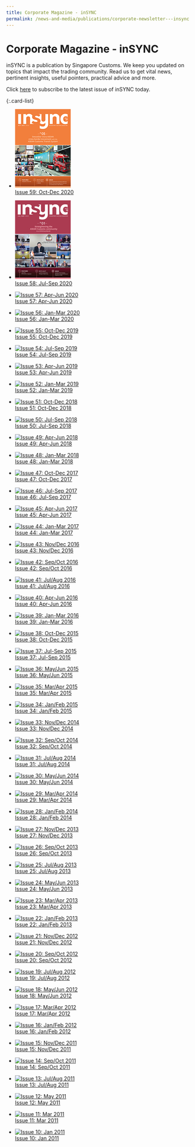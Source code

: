 ```yaml
---
title: Corporate Magazine - inSYNC
permalink: /news-and-media/publications/corporate-newsletter---insync
---
```


# Corporate Magazine - inSYNC

inSYNC is a publication by Singapore Customs. We keep you updated on topics that impact the trading community. Read us to get vital news, pertinent insights, useful pointers, practical advice and more.

Click [here](/feedback/) to subscribe to the latest issue of inSYNC today.

{:.card-list}
-   [![Issue 59: Oct-Dec 2020](/images/inSYNC/Issue59_thumbnail.jpg)<br>
Issue 59: Oct-Dec 2020](/news-and-media/publications/2021-01-06-Issue59.pdf)

-   [![Issue 58: Jul-Sep 2020](/images/inSYNC/Issue58_thumbnail.jpg)<br>
Issue 58: Jul-Sep 2020](/news-and-media/publications/2020-10-01-Issue58.pdf)

-   [![Issue 57: Apr-Jun 2020](/images/inSYNC/Issue57_thumbnail.jpg)<br>
Issue 57: Apr-Jun 2020](/news-and-media/publications/2020-06-26-Issue57.pdf)

-   [![Issue 56: Jan-Mar 2020](/images/inSYNC/Issue56_thumbnail.jpg)<br>
Issue 56: Jan-Mar 2020](/news-and-media/publications/2020-01-01-Issue56.pdf)
 
-   [![Issue 55: Oct-Dec 2019](/images/inSYNC/Issue55_thumbnail.jpg)<br>
Issue 55: Oct-Dec 2019](/news-and-media/publications/2020-10-01-Issue55.pdf)
 
-   [![Issue 54: Jul-Sep 2019](/images/inSYNC/Issue54_thumbnail.jpg)<br>
Issue 54: Jul-Sep 2019](/news-and-media/publications/2019-07-01-Issue54.pdf)

-   [![Issue 53: Apr-Jun 2019](/images/inSYNC/Issue53_thumbnail.gif)<br>
Issue 53: Apr-Jun 2019](/news-and-media/publications/2019-04-01-Issue53.pdf)

-   [![Issue 52: Jan-Mar 2019](/images/inSYNC/Issue52_thumbnail.gif)<br>
Issue 52: Jan-Mar 2019](/news-and-media/publications/2019-01-01-Issue52.pdf)

-   [![Issue 51: Oct-Dec 2018](/images/inSYNC/Issue51_thumbnail.gif)<br>
Issue 51: Oct-Dec 2018](/news-and-media/publications/2018-10-01-Issue51.pdf)

-   [![Issue 50: Jul-Sep 2018](/images/inSYNC/Issue50_thumbnail.gif)<br>
Issue 50: Jul-Sep 2018](/news-and-media/publications/2018-07-01-Issue50.pdf)

-   [![Issue 49: Apr-Jun 2018](/images/inSYNC/Issue49_thumbnail.gif)<br>
Issue 49: Apr-Jun 2018](/news-and-media/publications/2018-04-01-Issue49.pdf)

-   [![Issue 48: Jan-Mar 2018](/images/inSYNC/Issue48_thumbnail.gif)<br>
Issue 48: Jan-Mar 2018](/news-and-media/publications/2018-01-01-Issue48.pdf)

-   [![Issue 47: Oct-Dec 2017](/images/inSYNC/Issue47_thumbnail.gif)<br>
Issue 47: Oct-Dec 2017](/news-and-media/publications/2017-10-01-Issue47.pdf)

-   [![Issue 46: Jul-Sep 2017](/images/inSYNC/Issue46_thumbnail.jpg)<br>
Issue 46: Jul-Sep 2017](/news-and-media/publications/2017-07-01-Issue46.pdf)

-   [![Issue 45: Apr-Jun 2017](/images/inSYNC/Issue45_thumbnail.gif)<br>
Issue 45: Apr-Jun 2017](/news-and-media/publications/2017-04-01-Issue45.pdf)

-   [![Issue 44: Jan-Mar 2017](/images/inSYNC/Issue44_thumbnail.gif)<br>
Issue 44: Jan-Mar 2017](/news-and-media/publications/2017-01-01-Issue44.pdf)

-   [![Issue 43: Nov/Dec 2016](/images/inSYNC/Issue43_thumbnail.gif)<br>
Issue 43: Nov/Dec 2016](/news-and-media/publications/2016-11-01-Issue43.pdf)

-   [![Issue 42: Sep/Oct 2016](/images/inSYNC/Issue42_thumbnail.jpg)<br>
Issue 42: Sep/Oct 2016](/news-and-media/publications/2016-09-01-Issue42.pdf)

-   [![Issue 41: Jul/Aug 2016](/images/inSYNC/Issue41_thumbnail.gif)<br>
Issue 41: Jul/Aug 2016](/news-and-media/publications/2016-07-01-Issue41.pdf)

-   [![Issue 40: Apr-Jun 2016](/images/inSYNC/Issue40_thumbnail.gif)<br>
Issue 40: Apr-Jun 2016](/news-and-media/publications/2016-04-01-Issue40.pdf)

-   [![Issue 39: Jan-Mar 2016](/images/inSYNC/Issue39_thumbnail.jpg)<br>
Issue 39: Jan-Mar 2016](/news-and-media/publications/2016-01-01-Issue39.pdf)

-   [![Issue 38: Oct-Dec 2015](/images/inSYNC/Issue38_thumbnail.jpg)<br>
Issue 38: Oct-Dec 2015](/news-and-media/publications/2015-10-01-Issue38.pdf)

-   [![Issue 37: Jul-Sep 2015](/images/inSYNC/Issue37_thumbnail.jpg)<br>
Issue 37: Jul-Sep 2015](/news-and-media/publications/2015-07-01-Issue37.pdf)

-   [![Issue 36: May/Jun 2015](/images/inSYNC/Issue36_thumbnail.jpg)<br>
Issue 36: May/Jun 2015](/news-and-media/publications/2015-05-01-Issue36.pdf)

-   [![Issue 35: Mar/Apr 2015](/images/inSYNC/Issue35_thumbnail.gif)<br>
Issue 35: Mar/Apr 2015](/news-and-media/publications/2015-03-01-Issue35.pdf)

-   [![Issue 34: Jan/Feb 2015](/images/inSYNC/Issue34_thumbnail.gif)<br>
Issue 34: Jan/Feb 2015](/news-and-media/publications/inSYNC_Issue34_ecopy.pdf)

-   [![Issue 33: Nov/Dec 2014](/images/inSYNC/Issue33_thumbnail.gif)<br>
Issue 33: Nov/Dec 2014](/news-and-media/publications/inSYNC_Issue33_ecopy.pdf)

-   [![Issue 32: Sep/Oct 2014](/images/inSYNC/Issue32_thumbnail.jpg)<br>
Issue 32: Sep/Oct 2014](/news-and-media/publications/inSYNC_Issue32_ecopy.pdf)

-   [![Issue 31: Jul/Aug 2014](/images/inSYNC/Issue31_thumbnail.jpg)<br>
Issue 31: Jul/Aug 2014](/news-and-media/publications/inSYNC_Issue31_ecopy.pdf)

-   [![Issue 30: May/Jun 2014](/images/inSYNC/Issue30_thumbnail.jpg)<br>
Issue 30: May/Jun 2014](/news-and-media/publications/inSYNC_Issue30_ecopy.pdf)

-   [![Issue 29: Mar/Apr 2014](/images/inSYNC/Issue29_thumbnail.jpg)<br>
Issue 29: Mar/Apr 2014](/news-and-media/publications/inSYNC_Issue29_ecopy.pdf)

-   [![Issue 28: Jan/Feb 2014](/images/inSYNC/Issue28_thumbnail.jpg)<br>
Issue 28: Jan/Feb 2014](/news-and-media/publications/inSYNC_Issue28_ecopy.pdf)

-   [![Issue 27: Nov/Dec 2013](/images/inSYNC/Issue27_thumbnail.jpg)<br>
Issue 27: Nov/Dec 2013](/news-and-media/publications/inSYNC_Issue27_ecopy.pdf)

-   [![Issue 26: Sep/Oct 2013](/images/inSYNC/Issue26_thumbnail.jpg)<br>
Issue 26: Sep/Oct 2013](/news-and-media/publications/inSYNC_Issue26_ecopy.pdf)

-   [![Issue 25: Jul/Aug 2013](/images/inSYNC/Issue25_thumbnail.jpg)<br>
Issue 25: Jul/Aug 2013](/news-and-media/publications/inSYNC_Issue25_ecopy.pdf)

-   [![Issue 24: May/Jun 2013](/images/inSYNC/Issue24_thumbnail.jpg)<br>
Issue 24: May/Jun 2013](/news-and-media/publications/inSYNC_Issue24_ecopy.pdf)

-   [![Issue 23: Mar/Apr 2013](/images/inSYNC/Issue23_thumbnail1.jpg)<br>
Issue 23: Mar/Apr 2013](/news-and-media/publications/inSYNC_Issue23_ecopy.pdf)

-   [![Issue 22: Jan/Feb 2013](/images/inSYNC/Issue22_thumbnail1.jpg)<br>
Issue 22: Jan/Feb 2013](/news-and-media/publications/inSYNC_Issue22_ecopy.pdf)

-   [![Issue 21: Nov/Dec 2012](/images/inSYNC/Issue21_thumbnail.jpg)<br>
Issue 21: Nov/Dec 2012](/news-and-media/publications/inSYNC_Issue21_ecopy.pdf)

-   [![Issue 20: Sep/Oct 2012](/images/inSYNC/Issue20_thumbnail.jpg)<br>
Issue 20: Sep/Oct 2012](/news-and-media/publications/inSYNC_Issue20_ecopy.pdf)

-   [![Issue 19: Jul/Aug 2012](/images/inSYNC/Issue19_thumbnail.jpg)<br>
Issue 19: Jul/Aug 2012](/news-and-media/publications/inSYNC_Issue19_ecopy.pdf)

-   [![Issue 18: May/Jun 2012](/images/inSYNC/Issue18_thumbnail.jpg)<br>
Issue 18: May/Jun 2012](/news-and-media/publications/inSYNC_Issue18_ecopy.pdf)

-   [![Issue 17: Mar/Apr 2012](/images/inSYNC/Issue17_thumbnail.jpg)<br>
Issue 17: Mar/Apr 2012](/news-and-media/publications/inSYNC_Issue17_ecopy.pdf)

-   [![Issue 16: Jan/Feb 2012](/images/inSYNC/Issue16_thumbnail.jpg)<br>
Issue 16: Jan/Feb 2012](/news-and-media/publications/inSYNC_Issue16_ecopy.pdf)

-   [![Issue 15: Nov/Dec 2011](/images/inSYNC/Issue15_thumbnail.jpg)<br>
Issue 15: Nov/Dec 2011](/news-and-media/publications/inSYNC_Issue15_ecopy.pdf)

-   [![Issue 14: Sep/Oct 2011](/images/inSYNC/Issue14_thumbnail.jpg)<br>
Issue 14: Sep/Oct 2011](/news-and-media/publications/inSYNC_Issue14_ecopy.pdf)

-   [![Issue 13: Jul/Aug 2011](/images/inSYNC/Issue13_thumbnail.jpg)<br>
Issue 13: Jul/Aug 2011](/news-and-media/publications/inSYNC_Issue13_ecopy.pdf)

-   [![Issue 12: May 2011](/images/inSYNC/Issue12_thumbnail.jpg)<br>
Issue 12: May 2011](/news-and-media/publications/inSYNC_Issue12_ecopy.pdf)

-   [![Issue 11: Mar 2011](/images/inSYNC/Issue11_thumbnail.jpg)<br>
  Issue 11: Mar 2011](/news-and-media/publications/inSYNC_Issue11_ecopy.pdf)
  
-   [![Issue 10: Jan 2011](/images/inSYNC/Issue10_thumbnail1.jpg)<br>
Issue 10: Jan 2011](/news-and-media/publications/inSYNC_Issue10_ecopy.pdf)



